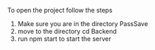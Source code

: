 To open the project follow the steps
1. Make sure you are in the directory PassSave
2. move to the directory cd Backend
3. run npm start to start the server
